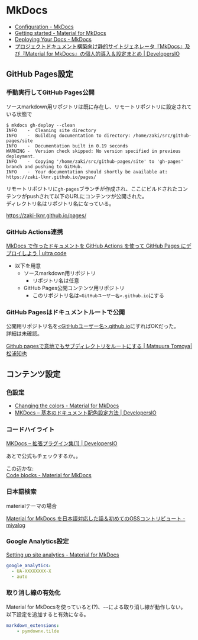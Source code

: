 # MkDocs

- [Configuration - MkDocs](https://www.mkdocs.org/user-guide/configuration/)
- [Getting started - Material for MkDocs](https://squidfunk.github.io/mkdocs-material/getting-started/)
- [Deploying Your Docs - MkDocs](https://mkdocs.readthedocs.io/en/latest/user-guide/deploying-your-docs/)
- [プロジェクトドキュメント構築向け静的サイトジェネレータ『MkDocs』及び『Material for MkDocs』の個人的導入＆設定まとめ | DevelopersIO](https://dev.classmethod.jp/articles/mkdocs-and-material-for-mkdocs-tips-matome/#custom-theme)

## GitHub Pages設定

### 手動実行してGitHub Pages公開

ソースmarkdown用リポジトリは既に存在し、リモートリポジトリに設定されている状態で

```console
$ mkdocs gh-deploy --clean
INFO    -  Cleaning site directory 
INFO    -  Building documentation to directory: /home/zaki/src/github-pages/site 
INFO    -  Documentation built in 0.19 seconds 
WARNING -  Version check skipped: No version specified in previous deployment. 
INFO    -  Copying '/home/zaki/src/github-pages/site' to 'gh-pages' branch and pushing to GitHub. 
INFO    -  Your documentation should shortly be available at: https://zaki-lknr.github.io/pages/ 
```

リモートリポジトリに`gh-pages`ブランチが作成され、ここにビルドされたコンテンツがpushされて以下のURLにコンテンツが公開された。  
ディレクトリ名はリポジトリ名になっている。

https://zaki-lknr.github.io/pages/

### GitHub Actions連携

[MkDocs で作ったドキュメントを GitHub Actions を使って GitHub Pages にデプロイしよう | ultra code](https://futureys.tokyo/lets-deploy-document-built-by-mkdocs-to-github-pages-by-using-github-actions/)

- 以下を用意
    - ソースmarkdown用リポジトリ
        - リポジトリ名は任意
    - GitHub Pages公開コンテンツ用リポジトリ
        - このリポジトリ名は`<GitHubユーザー名>.github.io`にする

### GitHub Pagesはドキュメントルートで公開

公開用リポジトリ名を[<GitHubユーザー名>.github.io](https://github.com/zaki-lknr/zaki-lknr.github.io)にすればOKだった。  
詳細は未確認。

[Github pagesで意地でもサブディレクトリをルートにする | Matsuura Tomoya|松浦知也](https://matsuuratomoya.com/blog/2016-05-07/githubpage-subdirectory/)

## コンテンツ設定

### 色設定

- [Changing the colors - Material for MkDocs](https://squidfunk.github.io/mkdocs-material/setup/changing-the-colors/)
- [MKDocs – 基本のドキュメント配色設定方法 | DevelopersIO](https://dev.classmethod.jp/articles/mkdocs-color-palette/)

### コードハイライト

[MKDocs – 拡張プラグイン集(1) | DevelopersIO](https://dev.classmethod.jp/articles/mkdocs-plugins-1/#toc-9)

あとで公式もチェックするか。。

この辺かな:  
[Code blocks - Material for MkDocs](https://squidfunk.github.io/mkdocs-material/reference/code-blocks/)

### 日本語検索

materialテーマの場合

[Material for MkDocs を日本語対応した話＆初めてのOSSコントリビュート - miyalog](https://miyalog.hatenablog.jp/entry/2017-11-07_MkDocs_Material_Japanese_support)

### Google Analytics設定

[Setting up site analytics - Material for MkDocs](https://squidfunk.github.io/mkdocs-material/setup/setting-up-site-analytics/)

```yaml
google_analytics:
  - UA-XXXXXXXX-X
  - auto
```

### 取り消し線の有効化

Material for MkDocsを使っていると(?)、`~~`による取り消し線が動作しない。  
以下設定を追加すると有効になる。

```yaml
markdown_extensions:
    - pymdownx.tilde
```
